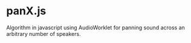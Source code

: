 # panX.js
Algorithm in javascript using AudioWorklet for panning sound across an arbitrary number of speakers.

